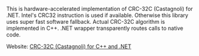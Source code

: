 This is hardware-accelerated implementation of CRC-32C (Castagnoli) for .NET.
Intel's CRC32 instruction is used if available. Otherwise this library uses super fast software fallback.
Actual CRC-32C algorithm is implemented in C++. .NET wrapper transparently routes calls to native code.

Website: [CRC-32C (Castagnoli) for C++ and .NET](http://crc32c.angeloflogic.com/)
